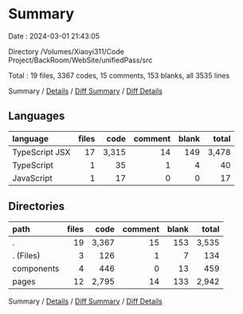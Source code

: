 # Summary

Date : 2024-03-01 21:43:05

Directory /Volumes/Xiaoyi311/Code Project/BackRoom/WebSite/unifiedPass/src

Total : 19 files,  3367 codes, 15 comments, 153 blanks, all 3535 lines

Summary / [Details](details.md) / [Diff Summary](diff.md) / [Diff Details](diff-details.md)

## Languages
| language | files | code | comment | blank | total |
| :--- | ---: | ---: | ---: | ---: | ---: |
| TypeScript JSX | 17 | 3,315 | 14 | 149 | 3,478 |
| TypeScript | 1 | 35 | 1 | 4 | 40 |
| JavaScript | 1 | 17 | 0 | 0 | 17 |

## Directories
| path | files | code | comment | blank | total |
| :--- | ---: | ---: | ---: | ---: | ---: |
| . | 19 | 3,367 | 15 | 153 | 3,535 |
| . (Files) | 3 | 126 | 1 | 7 | 134 |
| components | 4 | 446 | 0 | 13 | 459 |
| pages | 12 | 2,795 | 14 | 133 | 2,942 |

Summary / [Details](details.md) / [Diff Summary](diff.md) / [Diff Details](diff-details.md)